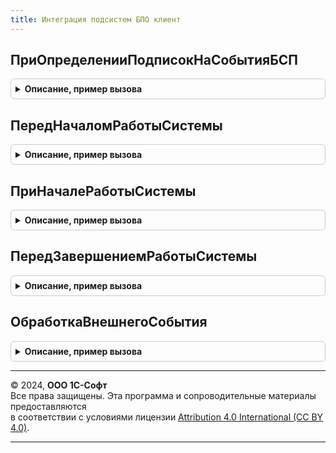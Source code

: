 ```yaml
---
title: Интеграция подсистем БПО клиент
---
```



## ПриОпределенииПодписокНаСобытияБСП
<details style="margin: 1em 0; padding: 0.5em; border: 1px solid #ccc; border-radius: 6px;">

<summary style="font-weight: bold; cursor: pointer;">Описание, пример вызова</summary>

```bsl
// Обработка программных событий, возникающих в подсистемах БСП.

// Определяет события, на которые подписана эта библиотека.
//
// Параметры:
//  Подписки - Структура - Ключами свойств структуры являются имена событий, на которые
//           подписана эта библиотека.
//
Процедура ПриОпределенииПодписокНаСобытияБСП(Подписки) Экспорт
```

Пример вызова
```bsl
ИнтеграцияПодсистемБПОКлиент.ПриОпределенииПодписокНаСобытияБСП(Подписки) 
```
</details>

## ПередНачаломРаботыСистемы
<details style="margin: 1em 0; padding: 0.5em; border: 1px solid #ccc; border-radius: 6px;">

<summary style="font-weight: bold; cursor: pointer;">Описание, пример вызова</summary>

```bsl

// Функция, вызываемая перед началом работы системы.
//
Процедура ПередНачаломРаботыСистемы() Экспорт
```

Пример вызова
```bsl
ИнтеграцияПодсистемБПОКлиент.ПередНачаломРаботыСистемы() 
```
</details>

## ПриНачалеРаботыСистемы
<details style="margin: 1em 0; padding: 0.5em; border: 1px solid #ccc; border-radius: 6px;">

<summary style="font-weight: bold; cursor: pointer;">Описание, пример вызова</summary>

```bsl

// Функция, вызываемая при начале работы системы.
//
Процедура ПриНачалеРаботыСистемы() Экспорт
```

Пример вызова
```bsl
ИнтеграцияПодсистемБПОКлиент.ПриНачалеРаботыСистемы() 
```
</details>

## ПередЗавершениемРаботыСистемы
<details style="margin: 1em 0; padding: 0.5em; border: 1px solid #ccc; border-radius: 6px;">

<summary style="font-weight: bold; cursor: pointer;">Описание, пример вызова</summary>

```bsl

// Процедура, вызываемая при начале работы системы, выполняет подготовку данных механизма.
//
// Параметры:
//  Отказ - Булево
//  Предупреждения - Строка
//                 - Массив Из Структура
//
Процедура ПередЗавершениемРаботыСистемы(Отказ = Ложь, Предупреждения = "") Экспорт
```

Пример вызова
```bsl
ИнтеграцияПодсистемБПОКлиент.ПередЗавершениемРаботыСистемы(Отказ, Предупреждения);
```
</details>

## ОбработкаВнешнегоСобытия
<details style="margin: 1em 0; padding: 0.5em; border: 1px solid #ccc; border-radius: 6px;">

<summary style="font-weight: bold; cursor: pointer;">Описание, пример вызова</summary>

```bsl

// Выполняет обработку внешнего события, вызывается из глобального модуля
//
// Параметры:
//  Источник - Строка.
//  Событие - Строка.
//  Данные - Строка.
Процедура ОбработкаВнешнегоСобытия(Источник, Событие, Данные) Экспорт
```

Пример вызова
```bsl
ИнтеграцияПодсистемБПОКлиент.ОбработкаВнешнегоСобытия(Источник, Событие, Данные) 
```
</details>

---

© 2024, **ООО 1С-Софт**  
Все права защищены. Эта программа и сопроводительные материалы предоставляются  
в соответствии с условиями лицензии [Attribution 4.0 International (CC BY 4.0)](https://creativecommons.org/licenses/by/4.0/legalcode).

---
